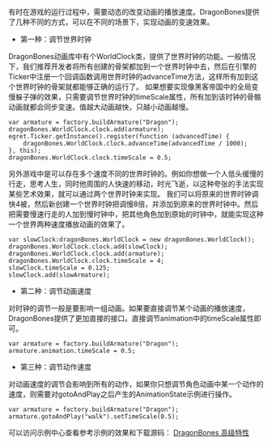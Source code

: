 有时在游戏的运行过程中，需要动态的改变动画的播放速度。DragonBones提供了几种不同的方式，可以在不同的场景下，实现动画的变速效果。
* 第一种：调节世界时钟 

DragonBones动画库中有个WorldClock类，提供了世界时钟的功能。一般情况下，我们推荐开发者将所有创建的骨架都加到一个世界时钟中去，然后在引擎的Ticker中注册一个回调函数调用世界时钟的advanceTime方法，这样所有加到这个世界时钟的骨架就都能够正确的运行了。
如果想要实现像黑客帝国中的全局变慢躲子弹的效果，只需要调节世界时钟的timeScale属性，所有加到该时钟的骨骼动画就都会同步变速。值越大动画越快，只越小动画越慢。

```
var armature = factory.buildArmature("Dragon");
dragonBones.WorldClock.clock.add(armature);
egret.Ticker.getInstance().register(function (advancedTime) {
    dragonBones.WorldClock.clock.advanceTime(advancedTime / 1000);
}, this);
dragonBones.WorldClock.clock.timeScale = 0.5;
```

另外游戏中是可以存在多个速度不同的世界时钟的。例如你想做一个人低头缓慢的行走，思考人生，同时他周围的人快速的移动，时光飞逝，以这种夸张的手法实现某些艺术效果，就可以通过两个世界时钟来实现。
我们可以将原来的世界时钟调快4被，然后新创建一个世界时钟把调慢8倍，并添加到原来的世界时钟中。然后把需要慢速行走的人加到慢时钟中，把其他角色加到原始的时钟中，就能实现这种一个世界两种速度播放动画的效果了。

```
var slowClock:dragonBones.WorldClock = new dragonBones.WorldClock();
dragonBones.WorldClock.clock.add(slowClock);
dragonBones.WorldClock.clock.add(armature);
dragonBones.WorldClock.clock.timeScale = 4;
slowClock.timeScale = 0.125;
slowClock.add(slowArmature);
```

* 第二种：调节动画速度

对时钟的调节一般是要影响一组动画。如果要直接调节某个动画的播放速度，DragonBones提供了更加直接的接口。直接调节animation中的timeScale属性即可。

```
var armature = factory.buildArmature("Dragon");
armature.animation.timeScale = 0.5;
```

* 第三种：调节动作速度

对动画速度的调节会影响到所有的动作，如果你只想调节角色动画中某一个动作的速度，则需要对gotoAndPlay之后产生的AnimationState示例进行操作。

```
var armature = factory.buildArmature("Dragon");
armature.gotoAndPlay("walk").setTimeScale(0.5);
```

可以访问示例中心查看参考示例的效果和下载源码：
[DragonBones 高级特性](http://edn.egret.com/cn/index.php/article/index/id/713)


